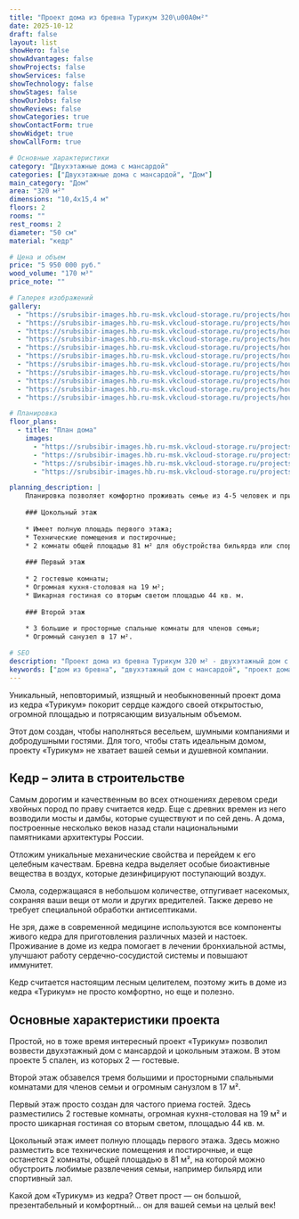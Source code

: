 ```yaml
---
title: "Проект дома из бревна Турикум 320\u00A0м²"
date: 2025-10-12
draft: false
layout: list
showHero: false
showAdvantages: false
showProjects: false
showServices: false
showTechnology: false
showStages: false
showOurJobs: false
showReviews: false
showCategories: true
showContactForm: true
showWidget: true
showCallForm: true

# Основные характеристики
category: "Двухэтажные дома с мансардой"
categories: ["Двухэтажные дома с мансардой", "Дом"]
main_category: "Дом"
area: "320 м²"
dimensions: "10,4x15,4 м"
floors: 2
rooms: ""
rest_rooms: 2
diameter: "50 см"
material: "кедр"

# Цена и объем
price: "5 950 000 руб."
wood_volume: "170 м³"
price_note: ""

# Галерея изображений
gallery:
  - "https://srubsibir-images.hb.ru-msk.vkcloud-storage.ru/projects/houses/turikum-320/turikum-320-1.jpg"
  - "https://srubsibir-images.hb.ru-msk.vkcloud-storage.ru/projects/houses/turikum-320/turikum-320-2.jpg"
  - "https://srubsibir-images.hb.ru-msk.vkcloud-storage.ru/projects/houses/turikum-320/turikum-320-3.jpg"
  - "https://srubsibir-images.hb.ru-msk.vkcloud-storage.ru/projects/houses/turikum-320/turikum-320-4.jpg"
  - "https://srubsibir-images.hb.ru-msk.vkcloud-storage.ru/projects/houses/turikum-320/turikum-320-5.jpg"
  - "https://srubsibir-images.hb.ru-msk.vkcloud-storage.ru/projects/houses/turikum-320/turikum-320-6.jpg"
  - "https://srubsibir-images.hb.ru-msk.vkcloud-storage.ru/projects/houses/turikum-320/turikum-320-7.jpg"
  - "https://srubsibir-images.hb.ru-msk.vkcloud-storage.ru/projects/houses/turikum-320/turikum-320-8.jpg"
  - "https://srubsibir-images.hb.ru-msk.vkcloud-storage.ru/projects/houses/turikum-320/turikum-320-9.jpg"
  - "https://srubsibir-images.hb.ru-msk.vkcloud-storage.ru/projects/houses/turikum-320/turikum-320-10.jpg"
  - "https://srubsibir-images.hb.ru-msk.vkcloud-storage.ru/projects/houses/turikum-320/turikum-320-11.jpg"

# Планировка
floor_plans:
  - title: "План дома"
    images:
      - "https://srubsibir-images.hb.ru-msk.vkcloud-storage.ru/projects/houses/turikum-320/turikum-320-7.jpg"
      - "https://srubsibir-images.hb.ru-msk.vkcloud-storage.ru/projects/houses/turikum-320/turikum-320-8.jpg"
      - "https://srubsibir-images.hb.ru-msk.vkcloud-storage.ru/projects/houses/turikum-320/turikum-320-9.jpg"
      - "https://srubsibir-images.hb.ru-msk.vkcloud-storage.ru/projects/houses/turikum-320/turikum-320-10.jpg"

planning_description: |
    Планировка позволяет комфортно проживать семье из 4-5 человек и принимать на ночлег задержавшихся гостей.
    
    ### Цокольный этаж
    
    * Имеет полную площадь первого этажа;
    * Технические помещения и постирочные;
    * 2 комнаты общей площадью 81 м² для обустройства бильярда или спортивного зала.
    
    ### Первый этаж
    
    * 2 гостевые комнаты;
    * Огромная кухня-столовая на 19 м²;
    * Шикарная гостиная со вторым светом площадью 44 кв. м.
    
    ### Второй этаж
    
    * 3 большие и просторные спальные комнаты для членов семьи;
    * Огромный санузел в 17 м².

# SEO
description: "Проект дома из бревна Турикум 320 м² - двухэтажный дом с мансардой из кедра со вторым светом, цокольным этажом и 5 спальнями. Диаметр бревна 50 см."
keywords: ["дом из бревна", "двухэтажный дом с мансардой", "проект дома 320 м²", "дом из кедра", "дом со вторым светом"]
---
```


Уникальный, неповторимый, изящный и необыкновенный проект дома из кедра «Турикум» покорит сердце каждого своей открытостью, огромной площадью и потрясающим визуальным объемом.

Этот дом создан, чтобы наполняться весельем, шумными компаниями и добродушными гостями. Для того, чтобы стать идеальным домом, проекту «Турикум» не хватает вашей семьи и душевной компании.

## Кедр – элита в строительстве

Самым дорогим и качественным во всех отношениях деревом среди хвойных пород по праву считается кедр. Еще с древних времен из него возводили мосты и дамбы, которые существуют и по сей день. А дома, построенные несколько веков назад стали национальными памятниками архитектуры России.

Отложим уникальные механические свойства и перейдем к его целебным качествам. Бревна кедра выделяет особые биоактивные вещества в воздух, которые дезинфицируют поступающий воздух.

Смола, содержащаяся в небольшом количестве, отпугивает насекомых, сохраняя ваши вещи от моли и других вредителей. Также дерево не требует специальной обработки антисептиками.

Не зря, даже в современной медицине используются все компоненты живого кедра для приготовления различных мазей и настоек. Проживание в доме из кедра помогает в лечении бронхиальной астмы, улучшают работу сердечно-сосудистой системы и повышают иммунитет.

Кедр считается настоящим лесным целителем, поэтому жить в доме из кедра «Турикум» не просто комфортно, но еще и полезно.

## Основные характеристики проекта

Простой, но в тоже время интересный проект «Турикум» позволил возвести двухэтажный дом с мансардой и цокольным этажом. В этом проекте 5 спален, из которых 2 — гостевые.

Второй этаж обзавелся тремя большими и просторными спальными комнатами для членов семьи и огромным санузлом в 17 м².

Первый этаж просто создан для частого приема гостей. Здесь разместились 2 гостевые комнаты, огромная кухня-столовая на 19 м² и просто шикарная гостиная со вторым светом, площадью 44 кв. м.

Цокольный этаж имеет полную площадь первого этажа. Здесь можно разместить все технические помещения и постирочные, и еще останется 2 комнаты, общей площадью в 81 м², на которой можно обустроить любимые развлечения семьи, например бильярд или спортивный зал.

Какой дом «Турикум» из кедра? Ответ прост — он большой, презентабельный и комфортный… он для вашей семьи на целый век!